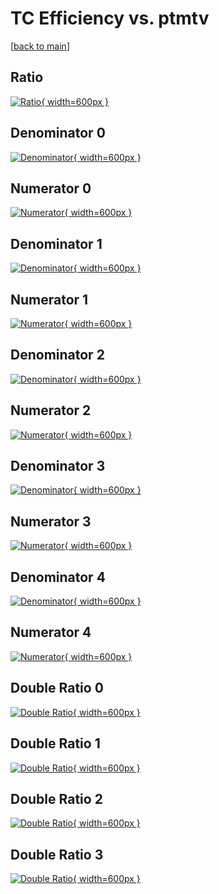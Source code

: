 # TC Efficiency vs. ptmtv

[[back to main](./)]



## Ratio

[![Ratio](../mtv/var/TC_loweta_11_0_eff_ptmtv.png){ width=600px }](../mtv/var/TC_loweta_11_0_eff_ptmtv.pdf)

## Denominator 0

[![Denominator](../mtv/den/TC_loweta_11_0_eff_ptmtv_den0.png){ width=600px }](../mtv/den/TC_loweta_11_0_eff_ptmtv_den0.pdf)

## Numerator 0

[![Numerator](../mtv/num/TC_loweta_11_0_eff_ptmtv_num0.png){ width=600px }](../mtv/num/TC_loweta_11_0_eff_ptmtv_num0.pdf)

## Denominator 1

[![Denominator](../mtv/den/TC_loweta_11_0_eff_ptmtv_den1.png){ width=600px }](../mtv/den/TC_loweta_11_0_eff_ptmtv_den1.pdf)

## Numerator 1

[![Numerator](../mtv/num/TC_loweta_11_0_eff_ptmtv_num1.png){ width=600px }](../mtv/num/TC_loweta_11_0_eff_ptmtv_num1.pdf)

## Denominator 2

[![Denominator](../mtv/den/TC_loweta_11_0_eff_ptmtv_den2.png){ width=600px }](../mtv/den/TC_loweta_11_0_eff_ptmtv_den2.pdf)

## Numerator 2

[![Numerator](../mtv/num/TC_loweta_11_0_eff_ptmtv_num2.png){ width=600px }](../mtv/num/TC_loweta_11_0_eff_ptmtv_num2.pdf)

## Denominator 3

[![Denominator](../mtv/den/TC_loweta_11_0_eff_ptmtv_den3.png){ width=600px }](../mtv/den/TC_loweta_11_0_eff_ptmtv_den3.pdf)

## Numerator 3

[![Numerator](../mtv/num/TC_loweta_11_0_eff_ptmtv_num3.png){ width=600px }](../mtv/num/TC_loweta_11_0_eff_ptmtv_num3.pdf)

## Denominator 4

[![Denominator](../mtv/den/TC_loweta_11_0_eff_ptmtv_den4.png){ width=600px }](../mtv/den/TC_loweta_11_0_eff_ptmtv_den4.pdf)

## Numerator 4

[![Numerator](../mtv/num/TC_loweta_11_0_eff_ptmtv_num4.png){ width=600px }](../mtv/num/TC_loweta_11_0_eff_ptmtv_num4.pdf)

## Double Ratio 0

[![Double Ratio](../mtv/ratio/TC_loweta_11_0_eff_ptmtv_ratio0.png){ width=600px }](../mtv/ratio/TC_loweta_11_0_eff_ptmtv_ratio0.pdf)

## Double Ratio 1

[![Double Ratio](../mtv/ratio/TC_loweta_11_0_eff_ptmtv_ratio1.png){ width=600px }](../mtv/ratio/TC_loweta_11_0_eff_ptmtv_ratio1.pdf)

## Double Ratio 2

[![Double Ratio](../mtv/ratio/TC_loweta_11_0_eff_ptmtv_ratio2.png){ width=600px }](../mtv/ratio/TC_loweta_11_0_eff_ptmtv_ratio2.pdf)

## Double Ratio 3

[![Double Ratio](../mtv/ratio/TC_loweta_11_0_eff_ptmtv_ratio3.png){ width=600px }](../mtv/ratio/TC_loweta_11_0_eff_ptmtv_ratio3.pdf)

